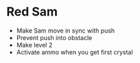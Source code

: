 # Red Sam

- Make Sam move in sync with push
- Prevent push into obstacle
- Make level 2
- Activate ammo when you get first crystal
